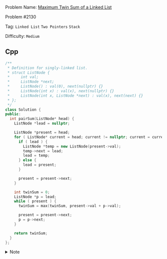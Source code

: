 Problem Name: [Maximum Twin Sum of a Linked List](https://leetcode.com/problems/maximum-twin-sum-of-a-linked-list/)

Problem #2130

Tag: `Linked List` `Two Pointers` `Stack`

Difficulty: `Medium`

## Cpp

```cpp
/**
 * Definition for singly-linked list.
 * struct ListNode {
 *     int val;
 *     ListNode *next;
 *     ListNode() : val(0), next(nullptr) {}
 *     ListNode(int x) : val(x), next(nullptr) {}
 *     ListNode(int x, ListNode *next) : val(x), next(next) {}
 * };
 */
class Solution {
public:
  int pairSum(ListNode* head) {
    ListNode *lead = nullptr;

    ListNode *present = head;
    for ( ListNode* current = head; current != nullptr; current = current->next->next ) {
      if ( lead ) {
        ListNode *temp = new ListNode(present->val);
        temp->next = lead;
        lead = temp;
      } else {
        lead = present;
      }

      present = present->next;
    }

    int twinSum = 0;
    ListNode *p = lead;
    while ( present ) {
      twinSum = max(twinSum, present->val + p->val);

      present = present->next;
      p = p->next;
    }

    return twinSum;
  }
};
```

<details>
  <summary>Note</summary>
  <li>Find the middle node using <code>tortoise rabbit method</code></li>
  <li>Reverse from middle to <code>head</code> node</li>
  <li>Compare reversed & rest linked list and mind the maximum twin sum</li>
</details>
